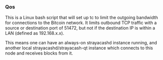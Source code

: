 ### Qos ###

This is a Linux bash script that will set up tc to limit the outgoing bandwidth for connections to the Bitcoin network. It limits outbound TCP traffic with a source or destination port of 51472, but not if the destination IP is within a LAN (defined as 192.168.x.x).

This means one can have an always-on strayacashd instance running, and another local strayacashd/strayacash-qt instance which connects to this node and receives blocks from it.
